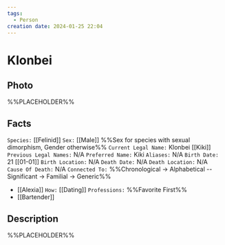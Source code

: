 ```yaml
---
tags:
  - Person
creation date: 2024-01-25 22:04
---
```

# Klonbei

## Photo

%%PLACEHOLDER%%

## Facts

`Species:` [[Felinid]]
`Sex:` [[Male]] %%Sex for species with sexual dimorphism, Gender otherwise%%
`Current Legal Name:` Klonbei [[Kiki]]
`Previous Legal Names:` N/A
`Preferred Name:` Kiki
`Aliases:` N/A
`Birth Date:` 21 [[01-01]]
`Birth Location:` N/A
`Death Date:` N/A
`Death Location:` N/A
`Cause Of Death:` N/A
`Connected To:` %%Chronological -> Alphabetical -- Significant -> Familial -> Generic%%
- [[Alexia]] `How:` [[Dating]]
`Professions:` %%Favorite First%%
- [[Bartender]]

## Description

%%PLACEHOLDER%%
